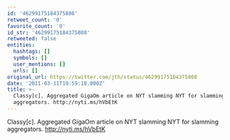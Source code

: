```yaml
---
id: '46299175184375808'
retweet_count: '0'
favorite_count: '0'
id_str: '46299175184375808'
retweeted: false
entities:
  hashtags: []
  symbols: []
  user_mentions: []
  urls: []
original_url: https://twitter.com/jth/status/46299175184375808
date: '2011-03-11T19:59:18.000Z'
title: >-
  Classy[c]. Aggregated GigaOm article on NYT slamming NYT for slamming
  aggregators. http://nyti.ms/hVbEtK
---
```


Classy[c]. Aggregated GigaOm article on NYT slamming NYT for slamming aggregators. http://nyti.ms/hVbEtK